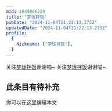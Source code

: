 ```yaml
---
mid: 1849006220
title: "梦珑拌饭"
pubDate: "2024-11-04T11:22:13.273Z"
updatedDate: "2024-11-04T11:22:13.273Z"
profile:
  {
    Nickname: ["梦珑拌饭"],
  }
---
```


关注[梦珑拌饭](https://space.bilibili.com/1849006220)谢谢喵~ 关注[梦珑拌饭](https://space.bilibili.com/1849006220)谢谢喵~

## 此条目有待补充
你可以在[这里](https://github.com/Yuhanawa/VTuber.ICU/edit/master/src/content/v/梦珑拌饭/index.md)编辑本文
